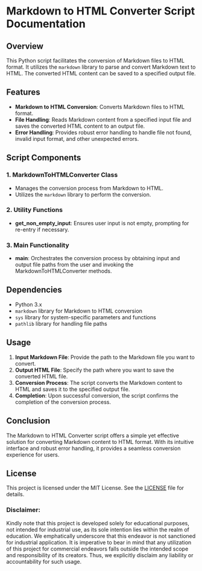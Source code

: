 # Markdown to HTML Converter Script Documentation

## Overview
This Python script facilitates the conversion of Markdown files to HTML format. It utilizes the `markdown` library to parse and convert Markdown text to HTML. The converted HTML content can be saved to a specified output file.

## Features
- **Markdown to HTML Conversion**: Converts Markdown files to HTML format.
- **File Handling**: Reads Markdown content from a specified input file and saves the converted HTML content to an output file.
- **Error Handling**: Provides robust error handling to handle file not found, invalid input format, and other unexpected errors.

## Script Components

### 1. MarkdownToHTMLConverter Class
- Manages the conversion process from Markdown to HTML.
- Utilizes the `markdown` library to perform the conversion.

### 2. Utility Functions
- **get_non_empty_input**: Ensures user input is not empty, prompting for re-entry if necessary.

### 3. Main Functionality
- **main**: Orchestrates the conversion process by obtaining input and output file paths from the user and invoking the MarkdownToHTMLConverter methods.

## Dependencies
- Python 3.x
- `markdown` library for Markdown to HTML conversion
- `sys` library for system-specific parameters and functions
- `pathlib` library for handling file paths

## Usage
1. **Input Markdown File**: Provide the path to the Markdown file you want to convert.
2. **Output HTML File**: Specify the path where you want to save the converted HTML file.
3. **Conversion Process**: The script converts the Markdown content to HTML and saves it to the specified output file.
4. **Completion**: Upon successful conversion, the script confirms the completion of the conversion process.

## Conclusion
The Markdown to HTML Converter script offers a simple yet effective solution for converting Markdown content to HTML format. With its intuitive interface and robust error handling, it provides a seamless conversion experience for users.

## **License**
This project is licensed under the MIT License. See the [LICENSE](https://github.com/kavineksith/Automating-Daily-IT-Operations-with-Python-Integration/blob/main/LICENSE) file for details.

### **Disclaimer:**
Kindly note that this project is developed solely for educational purposes, not intended for industrial use, as its sole intention lies within the realm of education. We emphatically underscore that this endeavor is not sanctioned for industrial application. It is imperative to bear in mind that any utilization of this project for commercial endeavors falls outside the intended scope and responsibility of its creators. Thus, we explicitly disclaim any liability or accountability for such usage.